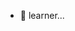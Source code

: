 - 🌱 learner...
<!---
raghuramsudarsan/raghuramsudarsan is a ✨ special ✨ repository because its `README.md` (this file) appears on your GitHub profile.
You can click the Preview link to take a look at your changes.
--->
